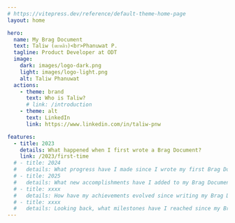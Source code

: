 ```yaml
---
# https://vitepress.dev/reference/default-theme-home-page
layout: home

hero:
  name: My Brag Document
  text: Taliw (ตะหลิว)<br>Phanuwat P.
  tagline: Product Developer at ODT
  image:
    dark: images/logo-dark.png
    light: images/logo-light.png
    alt: Taliw Phanuwat
  actions:
    - theme: brand
      text: Who is Taliw?
      # link: /introduction
    - theme: alt
      text: LinkedIn
      link: https://www.linkedin.com/in/taliw-pnw

features:
  - title: 2023
    details: What happened when I first wrote a Brag Document?
    link: /2023/first-time
  # - title: 2024
  #   details: What progress have I made since I wrote my first Brag Document?
  # - title: 2025
  #   details: What new accomplishments have I added to my Brag Document this year?
  # - title: xxxx
  #   details: How have my achievements evolved since writing my Brag Document?
  # - title: xxxx
  #   details: Looking back, what milestones have I reached since my Brag Document?
---
```


